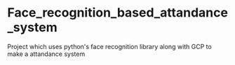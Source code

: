 # Face_recognition_based_attandance_system
Project which uses python's face recognition library along with GCP to make a attandance system
